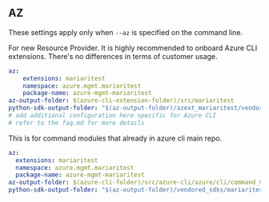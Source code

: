 ## AZ

These settings apply only when `--az` is specified on the command line.

For new Resource Provider. It is highly recommended to onboard Azure CLI extensions. There's no differences in terms of customer usage. 

``` yaml $(az) && $(target-mode) != 'core'
az:
    extensions: mariaritest
    namespace: azure.mgmt.mariaritest
    package-name: azure-mgmt-mariaritest
az-output-folder: $(azure-cli-extension-folder)/src/mariaritest
python-sdk-output-folder: "$(az-output-folder)/azext_mariaritest/vendored_sdks/mariaritest"
# add additional configuration here specific for Azure CLI
# refer to the faq.md for more details
```



This is for command modules that already in azure cli main repo. 
``` yaml $(az) && $(target-mode) == 'core'
az:
  extensions: mariaritest
  namespace: azure.mgmt.mariaritest
  package-name: azure-mgmt-mariaritest
az-output-folder: $(azure-cli-folder)/src/azure-cli/azure/cli/command_modules/mariaritest
python-sdk-output-folder: "$(az-output-folder)/vendored_sdks/mariaritest"
``` 